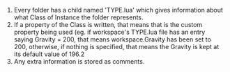 1. Every folder has a child named 'TYPE.lua' which gives information about what Class of Instance the folder represents.
2. If a property of the Class is written, that means that is the custom property being used (eg. if workspace's TYPE.lua file has an entry saying Gravity = 200, that means workspace.Gravity has been set to 200,
   otherwise, if nothing is specified, that means the Gravity is kept at its default value of 196.2
3. Any extra information is stored as comments.
